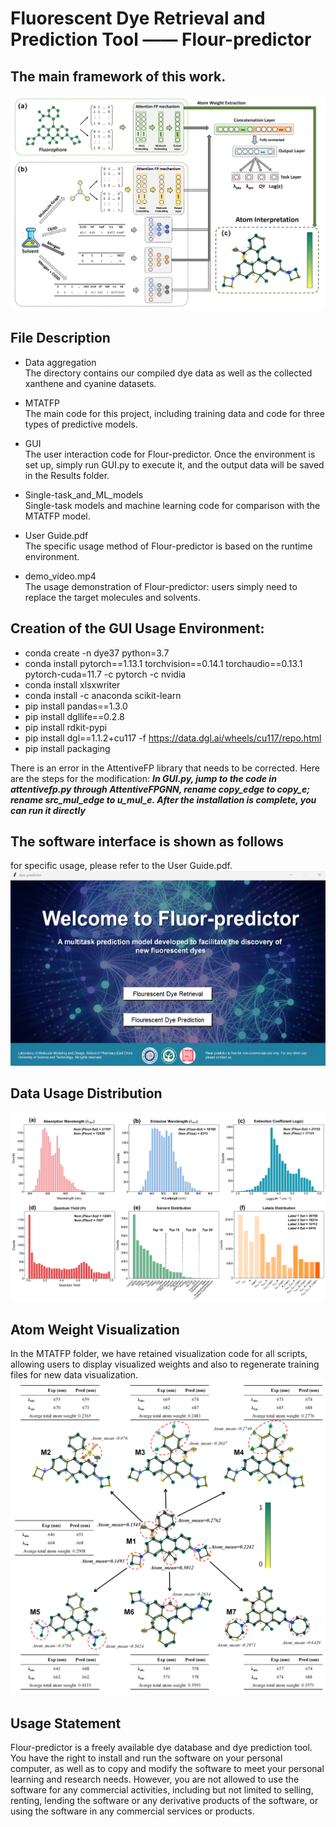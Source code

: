 # Fluorescent Dye Retrieval and Prediction Tool —— Flour-predictor
## The main framework of this work.
![image](https://github.com/17855461143/flour_pred/blob/main/figures/2.png?raw=true)

## File Description
* Data aggregation  
  The directory contains our compiled dye data as well as the collected xanthene  and cyanine datasets.  
    
* MTATFP  
  The main code for this project, including training data and code for three types of predictive models.  
    
* GUI  
  The user interaction code for Flour-predictor. Once the environment is set up, simply run GUI.py to execute it, and the output data will be saved in the Results folder.  
    
* Single-task_and_ML_models  
  Single-task models and machine learning code for comparison with the MTATFP model.  
    
* User Guide.pdf  
  The specific usage method of Flour-predictor is based on the runtime environment.
  
* demo_video.mp4  
  The usage demonstration of Flour-predictor: users simply need to replace the target molecules and solvents.

## Creation of the GUI Usage Environment:
* conda create -n dye37 python=3.7
* conda install pytorch==1.13.1 torchvision==0.14.1 torchaudio==0.13.1 pytorch-cuda=11.7 -c pytorch -c nvidia
* conda install xlsxwriter
* conda install -c anaconda scikit-learn
* pip install pandas==1.3.0
* pip install dgllife==0.2.8
* pip install rdkit-pypi
* pip install dgl==1.1.2+cu117 -f https://data.dgl.ai/wheels/cu117/repo.html
* pip install packaging
  
There is an error in the AttentiveFP library that needs to be corrected. Here are the steps for the modification: ___In GUI.py, jump to the code in attentivefp.py through AttentiveFPGNN, rename copy_edge to copy_e; rename src_mul_edge to u_mul_e. After the installation is complete, you can run it directly___  
  
## The software interface is shown as follows
for specific usage, please refer to the User Guide.pdf.
![image](https://github.com/17855461143/flour_pred/blob/main/figures/1_main.png?raw=true)

## Data Usage Distribution
![image](https://github.com/17855461143/flour_pred/blob/main/figures/3.png?raw=true)

## Atom Weight Visualization
In the MTATFP folder, we have retained visualization code for all scripts, allowing users to display visualized weights and also to regenerate training files for new data visualization.
![image](https://github.com/17855461143/flour_pred/blob/main/figures/4.png?raw=true)

## Usage Statement
Flour-predictor is a freely available dye database and dye prediction tool. You have the right to install and run the software on your personal computer, as well as to copy and modify the software to meet your personal learning and research needs. However, you are not allowed to use the software for any commercial activities, including but not limited to selling, renting, lending the software or any derivative products of the software, or using the software in any commercial services or products.
